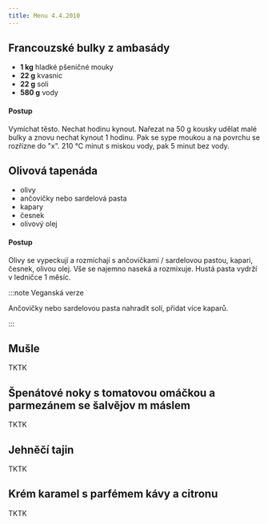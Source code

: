 ```yaml
---
title: Menu 4.4.2010
---
```


## Francouzské bulky z ambasády

- **1 kg** hladké pšeničné mouky
- **22 g** kvasnic
- **22 g** soli
- **580 g** vody

#### Postup

Vymíchat těsto. Nechat hodinu kynout. Nařezat na 50 g kousky udělat malé bulky a znovu nechat kynout 1 hodinu. Pak se sype moukou a na povrchu se rozřízne do "x". 210 °C minut s miskou vody, pak 5 minut
bez vody.

## Olivová tapenáda

- olivy
- ančovičky nebo sardelová pasta
- kapary
- česnek
- olivový olej

#### Postup

Olivy se vypeckují a rozmíchají s ančovičkami / sardelovou pastou, kapari, česnek, olivou olej. Vše se najemno naseká a rozmixuje. Hustá pasta vydrží v ledničce 1 měsíc.

:::note Veganská verze

Ančovičky nebo sardelovou pasta nahradit solí, přidat více kaparů.

:::

## Mušle

TKTK

## Špenátové noky s tomatovou omáčkou a parmezánem se šalvějov m máslem

TKTK

## Jehněčí tajin

TKTK

## Krém karamel s parfémem kávy a citronu

TKTK
